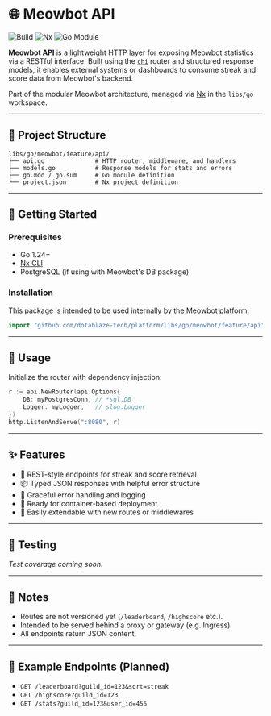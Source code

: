 # 🌐 Meowbot API

![Build](https://img.shields.io/github/actions/workflow/status/dotablaze-tech/platform/ci.yml?branch=main)
![Nx](https://img.shields.io/badge/Nx-managed-blue)
![Go Module](https://img.shields.io/badge/Go-Module-brightgreen)

**Meowbot API** is a lightweight HTTP layer for exposing Meowbot statistics via a RESTful interface. Built using the [`chi`](https://github.com/go-chi/chi) router and structured response models, it enables external systems or dashboards to consume streak and score data from Meowbot's backend.

Part of the modular Meowbot architecture, managed via [Nx](https://nx.dev) in the `libs/go` workspace.

---

## 📁 Project Structure

```
libs/go/meowbot/feature/api/
├── api.go              # HTTP router, middleware, and handlers
├── models.go           # Response models for stats and errors
├── go.mod / go.sum     # Go module definition
└── project.json        # Nx project definition
```

---

## 🚀 Getting Started

### Prerequisites

- Go 1.24+
- [Nx CLI](https://nx.dev)
- PostgreSQL (if using with Meowbot's DB package)

### Installation

This package is intended to be used internally by the Meowbot platform:

```go
import "github.com/dotablaze-tech/platform/libs/go/meowbot/feature/api"
```

---

## 🔌 Usage

Initialize the router with dependency injection:

```go
r := api.NewRouter(api.Options{
    DB: myPostgresConn, // *sql.DB
    Logger: myLogger,   // slog.Logger
})
http.ListenAndServe(":8080", r)
```

---

## ✨ Features

- 🚏 REST-style endpoints for streak and score retrieval
- 📦 Typed JSON responses with helpful error structure
- 🔐 Graceful error handling and logging
- 🔄 Ready for container-based deployment
- 🧩 Easily extendable with new routes or middlewares

---

## 🧪 Testing

*Test coverage coming soon.*

---

## 📌 Notes

- Routes are not versioned yet (`/leaderboard`, `/highscore` etc.).
- Intended to be served behind a proxy or gateway (e.g. Ingress).
- All endpoints return JSON content.

---

## 📘 Example Endpoints (Planned)

- `GET /leaderboard?guild_id=123&sort=streak`
- `GET /highscore?guild_id=123`
- `GET /stats?guild_id=123&user_id=456`

